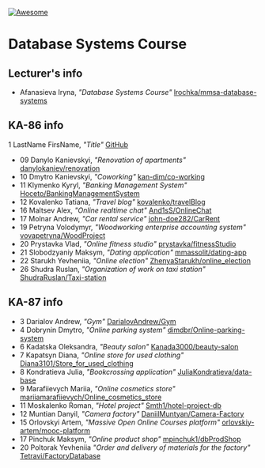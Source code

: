[![Awesome][icon-awesome]][awesome]
&nbsp;&nbsp;&nbsp;&nbsp;&nbsp;&nbsp;

# Database Systems Course  

## Lecturer's info  

- Afanasieva Iryna, *"Database Systems Course"* [lrochka/mmsa-database-systems](https://github.com/lrochka/mmsa-database-systems)

## KA-86 info

1 LastName FirsName, *"Title"* [GitHub](https://github.com)

- 09 Danylo Kanievskyi, *"Renovation of apartments"* [danylokaniev/renovation](https://github.com/danylokaniev/renovation)
- 10 Dmytro Kanievskyi, *"Coworking"* [kan-dim/co-working](https://github.com/kan-dim/co-working)
- 11 Klymenko Kyryl, *"Banking Management System"* [Hoceto/BankingManagementSystem](https://github.com/Hoceto/BankingManagementSystem)
- 12 Kovalenko Tatiana, *"Travel blog"* [kovalenko/travelBlog](https://github.com/l6l9ldemonl6l9l/TravelBlog)
- 16 Maltsev Alex, *"Online realtime chat"* [And1sS/OnlineChat](https://github.com/And1sS/OnlineChat)
- 17 Molnar Andrew, *"Car rental service"* [john-doe282/CarRent](https://github.com/john-doe282/CarRent.git)
- 19 Petryna Volodymyr, *"Woodworking enterprise accounting system"* [vovapetryna/WoodProject](https://github.com/vovapetryna/WoodProject.git)
- 20 Prystavka Vlad, *"Online fitness studio"* [prystavka/fitnessStudio](https://github.com/prystavka/fitnessStudio)
- 21 Slobodzyaniy Maksym, *"Dating application"* [mmassolit/dating-app](https://github.com/mmassolit/dating-app)
- 22 Starukh Yevheniia, *"Online election"* [ZhenyaStarukh/online_election](https://github.com/ZhenyaStarukh/online_election)
- 26 Shudra Ruslan, *"Organization of work on taxi station"* [ShudraRuslan/Taxi-station](https://github.com/ShudraRuslan/Taxi-station)


## KA-87 info  

- 3 Darialov Andrew, *"Gym"* [DarialovAndrew/Gym](https://github.com/DarialovAndrew/Darialov-Gym)
- 4 Dobrynin Dmytro, *"Online parking system"* [dimdbr/Online-parking-system](https://github.com/dimdbr/Online-parking-system)
- 6 Kadatska Oleksandra, *"Beauty salon"* [Kanada3000/beauty-salon](https://github.com/Kanada3000/beauty-salon)
- 7 Kapatsyn Diana, *"Online store for used clothing"* [Diana3101/Store_for_used_clothing](https://github.com/Diana3101/Store_for_used_clothing)
- 8 Kondratieva Julia, *"Bookcrossing application"* [JuliaKondratieva/data-base](https://github.com/JuliaKondratieva/data-base)
- 9 Marafiievych Mariia, *"Online cosmetics store"* [mariiamarafiievych/Online_cosmetics_store](https://github.com/mariiamarafiievych/Online_cosmetics_store)
- 11 Moskalenko Roman, *"Hotel project"* [Smth1/hotel-project-db](https://github.com/Smth1/hotel-project-db)
- 12 Muntian Danyil, *"Camera factory"* [DaniilMuntyan/Camera-Factory](https://github.com/DaniilMuntyan/Camera-Factory)
- 15 Orlovskyi Artem, *"Massive Open Online Courses platform"* [orlovskiy-artem/mooc-platform](https://github.com/orlovskiy-artem/mooc-platform)
- 17 Pinchuk Maksym, *"Online product shop"* [mpinchuk1/dbProdShop](https://github.com/mpinchuk1/dbProdShop)
- 20 Poltorak Yevheniia *"Order and delivery of materials for the factory"* [Tetravi/FactoryDatabase](https://github.com/Tetravi/FactoryDatabase)

[icon-awesome]: https://cdn.rawgit.com/sindresorhus/awesome/d7305f38d29fed78fa85652e3a63e154dd8e8829/media/badge.svg
[awesome]: https://github.com/sindresorhus/awesome